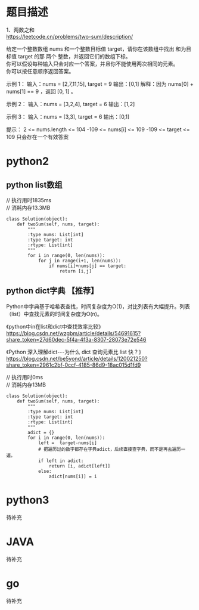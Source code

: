 # 题目描述
1、两数之和  
https://leetcode.cn/problems/two-sum/description/  

给定一个整数数组 nums 和一个整数目标值 target，请你在该数组中找出 和为目标值 target  的那 两个 整数，并返回它们的数组下标。  
你可以假设每种输入只会对应一个答案，并且你不能使用两次相同的元素。  
你可以按任意顺序返回答案。  

示例 1：
输入：nums = [2,7,11,15], target = 9
输出：[0,1]
解释：因为 nums[0] + nums[1] == 9 ，返回 [0, 1] 。

示例 2：
输入：nums = [3,2,4], target = 6
输出：[1,2]

示例 3：
输入：nums = [3,3], target = 6
输出：[0,1]

提示：
2 <= nums.length <= 104
-109 <= nums[i] <= 109
-109 <= target <= 109
只会存在一个有效答案

# python2

## python list数组
// 执行用时1835ms  
// 消耗内存13.3MB  
```
class Solution(object):
    def twoSum(self, nums, target):
        """
        :type nums: List[int]
        :type target: int
        :rtype: List[int]
        """
        for i in range(0, len(nums)):
            for j in range(i+1, len(nums)):
                if nums[i]+nums[j] == target:
                    return [i,j]
```

## python dict字典 【推荐】

Python中字典基于哈希表查找，时间复杂度为O(1)，对比列表有大幅提升。列表（list）中查找元素的时间复杂度为O(n)。

《python中in在list和dict中查找效率比较》  
https://blog.csdn.net/wzgbm/article/details/54691615?share_token=27d60dec-5f4a-4f3a-8307-28073e72e546  

《Python 深入理解dict---为什么 dict 查询元素比 list 快？》  
https://blog.csdn.net/be5yond/article/details/120021250?share_token=2961c2bf-0ccf-4185-86d9-18ac015d1fd9  

// 执行用时0ms  
// 消耗内存13MB  
```
class Solution(object):
    def twoSum(self, nums, target):
        """
        :type nums: List[int]
        :type target: int
        :rtype: List[int]
        """
        adict = {}
        for i in range(0, len(nums)):
            left =  target-nums[i]
            # 把遍历过的数字都存在字典adict，后续直接查字典，而不是再去遍历一遍。
            if left in adict:
                return [i, adict[left]]
            else:
                adict[nums[i]] = i
```

# python3 
待补充

# JAVA
待补充

# go
待补充


